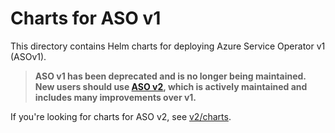 # Charts for ASO v1

This directory contains Helm charts for deploying Azure Service Operator v1 (ASOv1).

> **ASO v1 has been deprecated and is no longer being maintained.**  
> **New users should use [ASO v2](https://azure.github.io/azure-service-operator/), which is actively maintained and includes many improvements over v1.**

If you're looking for charts for ASO v2, see [v2/charts](../v2/charts/).
